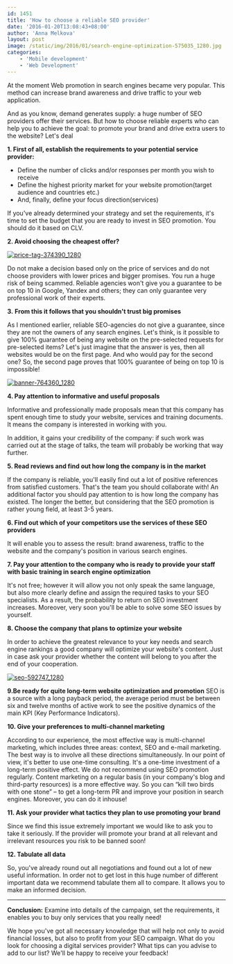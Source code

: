 ```yaml
---
id: 1451
title: 'How to choose a reliable SEO provider'
date: '2016-01-20T13:08:43+08:00'
author: 'Anna Melkova'
layout: post
image: /static/img/2016/01/search-engine-optimization-575035_1280.jpg
categories:
    - 'Mobile development'
    - 'Web Development'
---
```


At the moment Web promotion in search engines became very popular. This method can increase brand awareness and drive traffic to your web application.

And as you know, demand generates supply: a huge number of SEO providers offer their services. But how to choose reliable experts who can help you to achieve the goal: to promote your brand and drive extra users to the website? Let's deal

**1. First of all, establish the requirements to your potential service provider:**

- Define the number of clicks and/or responses per month you wish to receive
- Define the highest priority market for your website promotion(target audience and countries etc.)
- And, finally, define your focus direction(services)

If you've already determined your strategy and set the requirements, it's time to set the budget that you are ready to invest in SEO promotion. You should do it based on CLV.

**2. Avoid choosing the cheapest offer?**

[![price-tag-374390_1280](/static/img/2016/01/price-tag-374390_1280-300x300.png)](/static/img/2016/01/price-tag-374390_1280.png)

Do not make a decision based only on the price of services and do not choose providers with lower prices and bigger promises. You run a huge risk of being scammed. Reliable agencies won't give you a guarantee to be on top 10 in Google, Yandex and others; they can only guarantee very professional work of their experts.

**3.** **From this it follows that you shouldn't trust big promises**

As I mentioned earlier, reliable SEO-agencies do not give a guarantee, since they are not the owners of any search engines. Let's think, is it possible to give 100% guarantee of being any website on the pre-selected requests for pre-selected items? Let's just imagine that the answer is yes, then all websites would be on the first page. And who would pay for the second one? So, the second page proves that 100% guarantee of being on top 10 is impossible!

[![banner-764360_1280](/static/img/2016/01/banner-764360_1280-300x180.jpg)](/static/img/2016/01/banner-764360_1280.jpg)

**4. Pay attention to informative and useful proposals**

Informative and professionally made proposals mean that this company has spent enough time to study your website, services and training documents. It means the company is interested in working with you.

In addition, it gains your credibility of the company: if such work was carried out at the stage of talks, the team will probably be working that way further.

**5. Read reviews and find out how long the company is in the market**

If the company is reliable, you'll easily find out a lot of positive references from satisfied customers. That's the team you should collaborate with!
An additional factor you should pay attention to is how long the company has existed. The longer the better, but considering that the SEO promotion is rather young field, at least 3-5 years.

**6. Find out which of your competitors use the services of these SEO providers**

It will enable you to assess the result: brand awareness, traffic to the website and the company's position in various search engines.

**7. Pay your attention to the company who is ready to provide your staff with basic training in search engine optimization**

It's not free; however it will allow you not only speak the same language, but also more clearly define and assign the required tasks to your SEO specialists.
As a result, the probability to return on SEO investment increases. Moreover, very soon you'll be able to solve some SEO issues by yourself.

**8. Choose the company that plans to optimize your website**

In order to achieve the greatest relevance to your key needs and search engine rankings a good company will optimize your website's content. Just in case ask your provider whether the content will belong to you after the end of your cooperation.

[![seo-592747_1280](/static/img/2016/01/seo-592747_1280-300x198.png)](/static/img/2016/01/seo-592747_1280.png)

**9.Be ready for quite long-term website optimization and promotion**
SEO is a source with a long payback period, the average period must be between six and twelve months of active work to see the positive dynamics of the main KPI (Key Performance Indicators).

**10. Give your preferences to multi-channel marketing**

According to our experience, the most effective way is multi-channel marketing, which includes three areas: context, SEO and e-mail marketing. The best way is to involve all these directions simultaneously.
In our point of view, it's better to use one-time consulting. It's a one-time investment of a long-term positive effect. We do not recommend using SEO promotion regularly.
Content marketing on a regular basis (in your company's blog and third-party resources) is a more effective way. So you can “kill two birds with one stone” – to get a long-term PR and improve your position in search engines. Moreover, you can do it inhouse!

**11. Ask your provider what tactics they plan to use promoting your brand**

Since we find this issue extremely important we would like to ask you to take it seriously. If the provider will promote your brand at all relevant and irrelevant resources you risk to be banned soon!

**12. Tabulate all data**

So, you've already round out all negotiations and found out a lot of new useful information. In order not to get lost in this huge number of different important data we recommend tabulate them all to compare. It allows you to make an informed decision.

- - - - - -

**Conclusion:**
Examine into details of the campaign, set the requirements, it enables you to buy only services that you really need!

We hope you've got all necessary knowledge that will help not only to avoid financial losses, but also to profit from your SEO campaign. What do you look for choosing a digital services provider? What tips can you advise to add to our list? We'll be happy to receive your feedback!